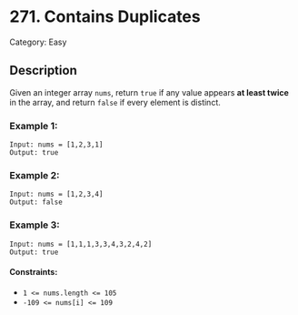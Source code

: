 # 271. Contains Duplicates

Category: Easy

## Description
Given an integer array `nums`, return `true` if any value appears **at least twice** in the array, and return `false` if every element is distinct.

### Example 1:
```
Input: nums = [1,2,3,1]
Output: true
```

### Example 2:
```
Input: nums = [1,2,3,4]
Output: false
```

### Example 3:
```
Input: nums = [1,1,1,3,3,4,3,2,4,2]
Output: true
```

#### Constraints:
-   `1 <= nums.length <= 105`
-   `-109 <= nums[i] <= 109`
